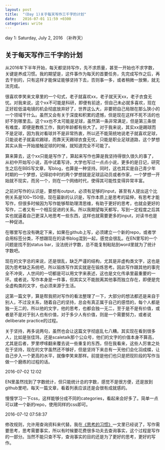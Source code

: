 ```yaml
---
layout: post
title:  "(Day 1)关于每天写作三千字的计划"
date:   2016-07-01 11:59 +0300
categories: write
---
```


day 1: Saturday, July 2, 2016 （补昨天）

关于每天写作三千字的计划
-

从2016年下半年开始，每天都坚持写作，先不求质量，甚至一开始也不求字数，关键是养成习惯。我的期望是，这件事作为每天的首要任务，先完成写作之后，再去干别的，只有这样才能保证能够坚持下去，否则事一多，或者稍微一放懒，就无法完成。

很喜欢李笑来文章里的一个句式，老子就喜欢xx，老子就天天xx，老子衣食无忧。对我来说，这个xx不可能是科研，即便有前途，但自己未必就多喜欢，现在正好趁低温电镜的机会彻底放弃好了，世界这么大，非要把自己局限在那么狭小的一个领域干什么。虽然又会有关于深度和积累的遗憾，但是现在这样不死不活的也好不到哪里去。这个xx也不太可能是足球，虽然第一条非常满足，但是第三条很有难度，即便是教练工作，我的年龄都有些大了。对于我来说，其实xx是踢球而不是足球，因为我对看球并不是非常热衷，所以还不能笼统地说老子就喜欢足球，只能说老子就喜欢踢球，而靠天天踢球衣食无忧，只能是职业足球道路，这个梦想其实从我一开始接触足球的时候，就知道完全不可能了。

算来算去，这个xx只能是写作了，算起来写作也算是我坚持得很久很久的事了，从初中开始写小说，高中试着写诗，大学也写过一点点小说，更多的是日记，研究生之后在BBS写文章，写blog，也算是一种坚持。同时，这也其实是自己青少年时期的一个梦想，记得初中时的两个梦想就是足球运动员或者作家，一个梦想一开始就不现实，而另一个，则在一个网络时代，使得其可能性变得异常丰富。

之前对写作的认识是，要想有output，必须有足够的input，甚至有人提出这个比例关系是100~150倍，现在最新的认识是，写作本质上是思考的延伸，有思考才能写作，但很多时候因为写作能够帮助理清思维，有助于更好的思考，也就会更好的写作，二者又有一个相互促进的关系。所以我期望每天都写，写到一定程度之后其实也就逼着自己更深入地思考一些东西，这样也就需要更多的input，对读书也是一种促进。

在哪里写也没有确定下来，如果在github上写，必须建立一个新的repo，或者学会用标签分类，不想跟现在的读书blog混到一起，感觉会很乱。在EN里写的一个问题是找不到status bar，没法统计字数，总不能复制粘贴到word里就为了统计字数吧。

现在的文字总的来说，还是很乱，缺乏严谨的结构，尤其是非虚构类文字，这也是因为思考缺乏系统吧，所以锻炼写作其实就是在锻炼思考。因此写作跟其他的事完全不冲突，人世间的一切都是可以用文字来表述，这也是文化传承里最重要的一环。或者说，写作本身是一件事，但其实又不能脱离其他事而独立存在，即便是完全虚构类的文字，也必须来源于生活。

这第一篇文字，算是帮我把对写作的看法整理了一下，大部分的想法都还是来自于别人，不过没关系，随着自己的坚持，总会有真正属于自己的感悟的，每个人都是独一无二的，所以他的文字，他的思考，也都会独一无二，至于是不是有价值，或者是不是对于别人也有价值，对于多少人有价值，则是一个需要努力，或者说deliberate practice的过程。

关于坚持，再多说两句，虽然也会让这篇文字彻底乱七八糟。其实现在看到很多人，比如是张佳玮，还是scaletalk那个公众号，他们的文字的价值本身不算高，尤其是后者，罗里啰嗦翻来覆去说一些重复的东西，但在我看来，这些人厉害之处在于坚持，现在的文字虽然还不够好，但是坚持下来总有一天他们会化羽成蝶，让自己步入一个更高的水平，就像李笑来那样。前提是他们也只是把现阶段的写作当做一个磨练的过程的话。

2016-07-02 12:02

EN里虽然找到了字数统计，但只能统计总的字数，感觉不是很方便，还是放到github里吧，每天一篇文章，看着列表应该还是会很有成就感的。

慢慢学习一下css，这样能够分成不同的categories，看起来会好多了。简单一点可以建一个新的repo，使用同样的css即可。

2016-07-12 07:58:37

修改规则，允许用查询资料来代替。我在[《思考的习惯》](../../../2016/07/10/write.html)一文里已经说了，写作需要思考，思考需要事实，所以有时候要花费很多功夫去查询事实，这个过程是写作的一部分。当然不能只查不写，查询事实的目的还是为了更好的思考，更好的写作。
